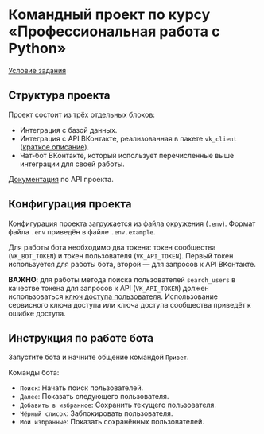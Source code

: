 # Командный проект по курсу «Профессиональная работа с Python»

[Условие задания](https://github.com/netology-code/adpy-team-diplom/blob/main/README.md)

## Структура проекта

Проект состоит из трёх отдельных блоков:

- Интеграция с базой данных.
- Интеграция с API ВКонтакте, реализованная в пакете
`vk_client` ([краткое описание](./vk_client/README.md)).
- Чат-бот ВКонтакте, который использует перечисленные выше
интеграции для своей работы.

[Документация](./docs/build/html/index.html) по API проекта.

## Конфигурация проекта

Конфигурация проекта загружается из файла окружения (`.env`).
Формат файла `.env` приведён в файле `.env.example`. 

Для работы бота необходимо два токена: токен сообщества 
(`VK_BOT_TOKEN`) и токен пользователя (`VK_API_TOKEN`). Первый
токен используется для работы бота, второй &mdash; для запросов
к API ВКонтакте.

**ВАЖНО**: для работы метода поиска пользователей `search_users` 
в качестве токена для запросов к API (`VK_API_TOKEN`) должен 
использоваться 
[ключ доступа пользователя](https://dev.vk.com/ru/api/access-token/getting-started#%D0%9A%D0%BB%D1%8E%D1%87%20%D0%B4%D0%BE%D1%81%D1%82%D1%83%D0%BF%D0%B0%20%D0%BF%D0%BE%D0%BB%D1%8C%D0%B7%D0%BE%D0%B2%D0%B0%D1%82%D0%B5%D0%BB%D1%8F).
Использование сервисного ключа доступа или ключа доступа 
сообщества приведёт к ошибке доступа.

## Инструкция по работе бота

Запустите бота и начните общение командой `Привет`.

Команды бота:
   * `Поиск`: Начать поиск пользователей.
   * `Далее`: Показать следующего пользователя.
   * `Добавить в избранное`: Сохранить текущего пользователя.
   * `Чёрный список`: Заблокировать пользователя.
   * `Мои избранные`: Показать сохранённых пользователей.
